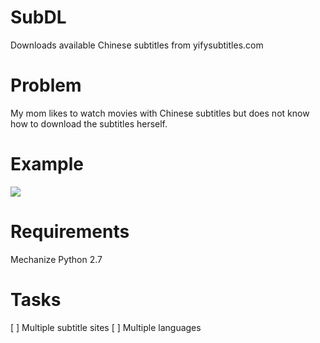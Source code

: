 # SubDL
Downloads available Chinese subtitles from yifysubtitles.com

# Problem
My mom likes to watch movies with Chinese subtitles but does not know how to download the subtitles herself.

# Example
![](https://zippy.gfycat.com/MeekImportantAlligator.gif)

# Requirements
Mechanize
Python 2.7

# Tasks
[ ] Multiple subtitle sites
[ ] Multiple languages
